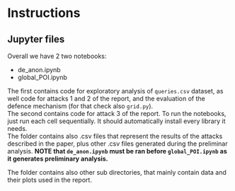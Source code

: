 # Instructions

## Jupyter files
Overall we have 2 two notebooks:
- de_anon.ipynb
- global_POI.ipynb

The first contains code for exploratory analysis of `queries.csv` dataset, as well code for attacks 1 and 2
of the report, and the evaluation of the defence mechanism (for that check also `grid.py`).  
The second contains code for attack 3 of the report.
To run the notebooks, just run each cell sequentially.
It should automatically install every library it needs.  
The folder contains also .csv files that represent the results of the attacks described in the paper,
plus other .csv files generated during the preliminar analysis. **NOTE that `de_anon.ipynb` must be ran before `global_POI.ipynb` as it generates preliminary analysis.**

The folder contains also other sub directories, that mainly contain data and their plots used in the report.